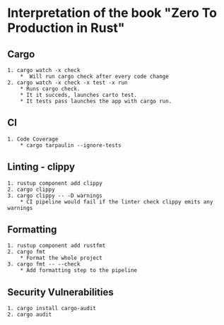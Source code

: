 # Interpretation of the book "Zero To Production in Rust"


## Cargo
    1. cargo watch -x check
        *  Will run cargo check after every code change
    2. cargo watch -x check -x test -x run
        * Runs cargo check.
        * It it succeds, launches carto test.
        * It tests pass launches the app with cargo run.

## CI
    1. Code Coverage
        * cargo tarpaulin --ignore-tests
## Linting - clippy
    1. rustup component add clippy
    2. cargo clippy
    3. cargo clippy -- -D warnings
        * CI pipeline would fail if the linter check clippy emits any warnings

## Formatting
    1. rustup component add rustfmt
    2. cargo fmt
        * Format the whole project
    3. cargo fmt -- --check 
        * Add formatting step to the pipeline

## Security Vulnerabilities
    1. cargo install cargo-audit
    2. cargo audit
